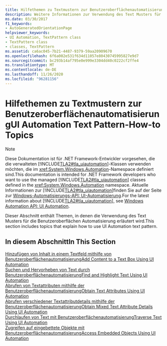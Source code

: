 ```yaml
---
title: Hilfethemen zu Textmustern zur Benutzeroberflächenautomatisierung
description: Weitere Informationen zur Verwendung des Text Musters für die Benutzeroberflächen Automatisierung finden Sie unter Links zu Themen zur Vorgehensweise. Die Themen umfassen das Hinzufügen von Inhalt zu einem Textfeld, das Durchlaufen von Text und mehr.
ms.date: 03/30/2017
f1_keywords:
- AutoGeneratedOrientationPage
helpviewer_keywords:
- UI Automation, TextPattern class
- TextPattern class
- classes, TextPattern
ms.assetid: ca6ac045-7b21-4487-9379-59aa20909670
ms.openlocfilehash: 6f6a002e531f634d11057e80430745995827e9d7
ms.sourcegitcommit: bc293b14af795e0e999e3304dd40c0222cf2ffe4
ms.translationtype: MT
ms.contentlocale: de-DE
ms.lasthandoff: 11/26/2020
ms.locfileid: "96281156"
---
```

# <a name="ui-automation-text-pattern-how-to-topics"></a><span data-ttu-id="1fd0f-104">Hilfethemen zu Textmustern zur Benutzeroberflächenautomatisierung</span><span class="sxs-lookup"><span data-stu-id="1fd0f-104">UI Automation Text Pattern-How-to Topics</span></span>

> [!NOTE]
> <span data-ttu-id="1fd0f-105">Diese Dokumentation ist für .NET Framework-Entwickler vorgesehen, die die verwalteten [!INCLUDE[TLA2#tla_uiautomation](../../../includes/tla2sharptla-uiautomation-md.md)]-Klassen verwenden möchten, die im <xref:System.Windows.Automation>-Namespace definiert sind.</span><span class="sxs-lookup"><span data-stu-id="1fd0f-105">This documentation is intended for .NET Framework developers who want to use the managed [!INCLUDE[TLA2#tla_uiautomation](../../../includes/tla2sharptla-uiautomation-md.md)] classes defined in the <xref:System.Windows.Automation> namespace.</span></span> <span data-ttu-id="1fd0f-106">Aktuelle Informationen zur [!INCLUDE[TLA2#tla_uiautomation](../../../includes/tla2sharptla-uiautomation-md.md)]finden Sie auf der Seite zur [Windows-Automatisierungs-API: UI-Automatisierung](/windows/win32/winauto/entry-uiauto-win32).</span><span class="sxs-lookup"><span data-stu-id="1fd0f-106">For the latest information about [!INCLUDE[TLA2#tla_uiautomation](../../../includes/tla2sharptla-uiautomation-md.md)], see [Windows Automation API: UI Automation](/windows/win32/winauto/entry-uiauto-win32).</span></span>  
  
 <span data-ttu-id="1fd0f-107">Dieser Abschnitt enthält Themen, in denen die Verwendung des Text Musters für die Benutzeroberflächen Automatisierung erläutert wird.</span><span class="sxs-lookup"><span data-stu-id="1fd0f-107">This section includes topics that explain how to use UI Automation text pattern.</span></span>  
  
## <a name="in-this-section"></a><span data-ttu-id="1fd0f-108">In diesem Abschnitt</span><span class="sxs-lookup"><span data-stu-id="1fd0f-108">In This Section</span></span>  

 [<span data-ttu-id="1fd0f-109">Hinzufügen von Inhalt in einem Textfeld mithilfe von Benutzeroberflächenautomatisierung</span><span class="sxs-lookup"><span data-stu-id="1fd0f-109">Add Content to a Text Box Using UI Automation</span></span>](add-content-to-a-text-box-using-ui-automation.md)  
 [<span data-ttu-id="1fd0f-110">Suchen und Hervorheben von Text durch Benutzeroberflächenautomatisierung</span><span class="sxs-lookup"><span data-stu-id="1fd0f-110">Find and Highlight Text Using UI Automation</span></span>](find-and-highlight-text-using-ui-automation.md)  
 [<span data-ttu-id="1fd0f-111">Abrufen von Textattributen mithilfe der Benutzeroberflächenautomatisierung</span><span class="sxs-lookup"><span data-stu-id="1fd0f-111">Obtain Text Attributes Using UI Automation</span></span>](obtain-text-attributes-using-ui-automation.md)  
 [<span data-ttu-id="1fd0f-112">Abrufen verschiedener Textattributdetails mithilfe der Benutzeroberflächenautomatisierung</span><span class="sxs-lookup"><span data-stu-id="1fd0f-112">Obtain Mixed Text Attribute Details Using UI Automation</span></span>](obtain-mixed-text-attribute-details-using-ui-automation.md)  
 [<span data-ttu-id="1fd0f-113">Durchlaufen von Text mit Benutzeroberflächenautomatisierung</span><span class="sxs-lookup"><span data-stu-id="1fd0f-113">Traverse Text Using UI Automation</span></span>](traverse-text-using-ui-automation.md)  
 [<span data-ttu-id="1fd0f-114">Zugreifen auf eingebettete Objekte mit Benutzeroberflächenautomatisierung</span><span class="sxs-lookup"><span data-stu-id="1fd0f-114">Access Embedded Objects Using UI Automation</span></span>](access-embedded-objects-using-ui-automation.md)
